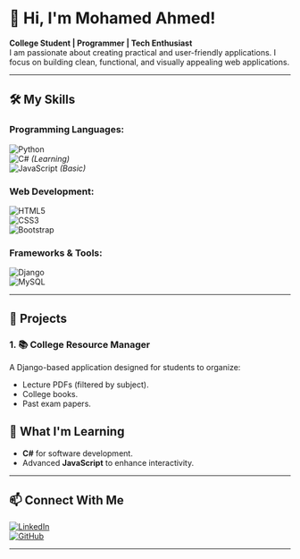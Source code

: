 # 👋 Hi, I'm Mohamed Ahmed!  

**College Student | Programmer | Tech Enthusiast**  
I am passionate about creating practical and user-friendly applications. I focus on building clean, functional, and visually appealing web applications.  

---

## 🛠️ My Skills  

### Programming Languages:  
![Python](https://img.shields.io/badge/-Python-3776AB?logo=python&logoColor=white&style=flat-square)  
![C#](https://img.shields.io/badge/-C%23-239120?logo=c-sharp&logoColor=white&style=flat-square) *(Learning)*  
![JavaScript](https://img.shields.io/badge/-JavaScript-F7DF1E?logo=javascript&logoColor=black&style=flat-square) *(Basic)*  

### Web Development:  
![HTML5](https://img.shields.io/badge/-HTML5-E34F26?logo=html5&logoColor=white&style=flat-square)  
![CSS3](https://img.shields.io/badge/-CSS3-1572B6?logo=css3&logoColor=white&style=flat-square)  
![Bootstrap](https://img.shields.io/badge/-Bootstrap-563D7C?logo=bootstrap&logoColor=white&style=flat-square)  

### Frameworks & Tools:  
![Django](https://img.shields.io/badge/-Django-092E20?logo=django&logoColor=white&style=flat-square)  
![MySQL](https://img.shields.io/badge/-MySQL-4479A1?logo=mysql&logoColor=white&style=flat-square)  

---

## 🌟 Projects  

### 1. **📚 College Resource Manager**  
A Django-based application designed for students to organize:  
- Lecture PDFs (filtered by subject).  
- College books.  
- Past exam papers.  



## 🚀 What I'm Learning  

- **C#** for software development.  
- Advanced **JavaScript** to enhance interactivity.  

---

## 📫 Connect With Me  

[![LinkedIn](https://img.shields.io/badge/-LinkedIn-0A66C2?logo=linkedin&logoColor=white&style=flat-square)](https://www.linkedin.com/)  
[![GitHub](https://img.shields.io/badge/-GitHub-181717?logo=github&logoColor=white&style=flat-square)](https://github.com/)  

---
